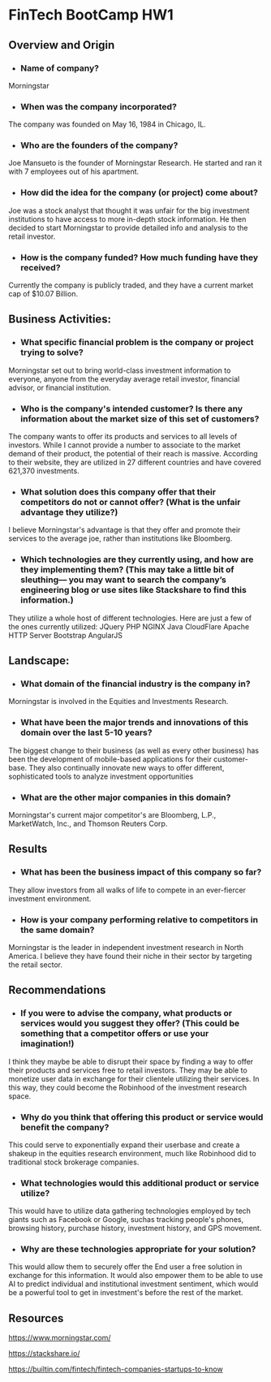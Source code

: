 # FinTech BootCamp HW1
## Overview and Origin

* ### Name of company?
Morningstar

* ### When was the company incorporated? 
The company was founded on May 16, 1984 in Chicago, IL.

* ### Who are the founders of the company? 
Joe Mansueto is the founder of Morningstar Research. He started and ran it with 7 employees out of his apartment.

* ### How did the idea for the company (or project) come about? 
Joe was a stock analyst that thought it was unfair for the big investment institutions to have access to more in-depth stock information. He then decided to start Morningstar to provide detailed info and analysis to the retail investor.

* ### How is the company funded? How much funding have they received?
Currently the company is publicly traded, and they have a current market cap of $10.07 Billion.

## Business Activities:

* ### What specific financial problem is the company or project trying to solve?
Morningstar set out to bring world-class investment information to everyone, anyone from the everyday average retail investor, financial advisor, or financial institution.

* ### Who is the company's intended customer?  Is there any information about the market size of this set of customers?
The company wants to offer its products and services to all levels of investors.  While I cannot provide a number to associate to the market demand of their product, the potential of their reach is massive.  According to their website, they are utilized in 27 different countries and have covered 621,370 investments.

* ### What solution does this company offer that their competitors do not or cannot offer? (What is the unfair advantage they utilize?)
I believe Morningstar's advantage is that they offer and promote their services to the average joe, rather than institutions like Bloomberg. 

* ### Which technologies are they currently using, and how are they implementing them? (This may take a little bit of sleuthing–– you may want to search the company’s engineering blog or use sites like Stackshare to find this information.)
They utilize a whole host of different technologies.  Here are just a few of the ones currently utilized:
JQuery 
PHP
NGINX 
Java 
CloudFlare
Apache HTTP Server
Bootstrap
AngularJS


## Landscape:

* ### What domain of the financial industry is the company in?
Morningstar is involved in the Equities and Investments Research.

* ### What have been the major trends and innovations of this domain over the last 5-10 years?
The biggest change to their business (as well as every other business) has been the development of mobile-based applications for their customer-base.  They also continually innovate new ways to offer different, sophisticated tools to analyze investment opportunities


* ### What are the other major companies in this domain? 
Morningstar's current major competitor's are Bloomberg, L.P., MarketWatch, Inc., and Thomson Reuters Corp.


## Results

* ### What has been the business impact of this company so far?
They allow investors from all walks of life to compete in an ever-fiercer investment environment.  

* ### How is your company performing relative to competitors in the same domain?  
Morningstar is the leader in independent investment research in North America.  I believe they have found their niche in their sector by targeting the retail sector.


## Recommendations

* ### If you were to advise the company, what products or services would you suggest they offer? (This could be something that a competitor offers or use your imagination!)
I think they maybe be able to disrupt their space by finding a way to offer their products and services free to retail investors.  They may be able to monetize user data in exchange for their clientele utilizing their services.  In this way, they could become the Robinhood of the investment research space. 

* ### Why do you think that offering this product or service would benefit the company?
This could serve to exponentially expand their userbase and create a shakeup in the equities research environment, much like Robinhood did to traditional stock brokerage companies.

* ### What technologies would this additional product or service utilize?
This would have to utilize data gathering technologies employed by tech giants such as Facebook or Google, suchas tracking people's phones, browsing history, purchase history, investment history, and GPS movement.    

* ### Why are these technologies appropriate for your solution?
This would allow them to securely offer the End user a free solution in exchange for this information.  It would also empower them to be able to use AI to predict individual and institutional investment sentiment, which would be a powerful tool to get in investment's before the rest of the market.

## Resources

https://www.morningstar.com/

https://stackshare.io/

https://builtin.com/fintech/fintech-companies-startups-to-know


